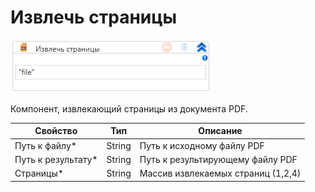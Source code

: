 # Извлечь страницы

![](<../../../.gitbook/assets/image (535).png>)

Компонент, извлекающий страницы из документа PDF.

| Свойство            | Тип    | Описание                           |
| ------------------- | ------ | ---------------------------------- |
| Путь к файлу\*      | String | Путь к исходному файлу PDF         |
| Путь к результату\* | String | Путь к результирующему файлу PDF   |
| Страницы\*          | String | Массив извлекаемых страниц (1,2,4) |
